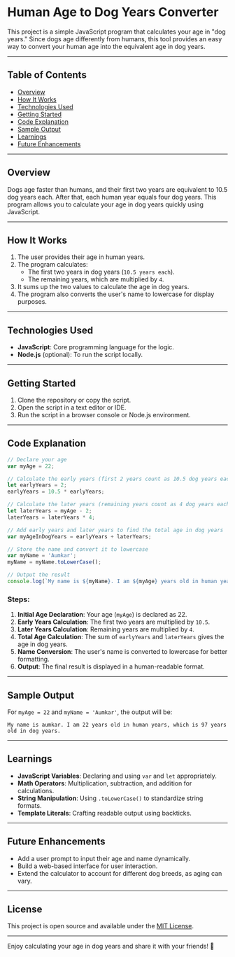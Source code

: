 # Human Age to Dog Years Converter

This project is a simple JavaScript program that calculates your age in "dog years." Since dogs age differently from humans, this tool provides an easy way to convert your human age into the equivalent age in dog years. 

---

## Table of Contents
- [Overview](#overview)
- [How It Works](#how-it-works)
- [Technologies Used](#technologies-used)
- [Getting Started](#getting-started)
- [Code Explanation](#code-explanation)
- [Sample Output](#sample-output)
- [Learnings](#learnings)
- [Future Enhancements](#future-enhancements)

---

## Overview
Dogs age faster than humans, and their first two years are equivalent to 10.5 dog years each. After that, each human year equals four dog years. This program allows you to calculate your age in dog years quickly using JavaScript.

---

## How It Works
1. The user provides their age in human years.
2. The program calculates:
   - The first two years in dog years (`10.5 years each`).
   - The remaining years, which are multiplied by `4`.
3. It sums up the two values to calculate the age in dog years.
4. The program also converts the user's name to lowercase for display purposes.

---

## Technologies Used
- **JavaScript**: Core programming language for the logic.
- **Node.js** (optional): To run the script locally.

---

## Getting Started
1. Clone the repository or copy the script.
2. Open the script in a text editor or IDE.
3. Run the script in a browser console or Node.js environment.

---

## Code Explanation

```javascript
// Declare your age
var myAge = 22;

// Calculate the early years (first 2 years count as 10.5 dog years each)
let earlyYears = 2;
earlyYears = 10.5 * earlyYears;

// Calculate the later years (remaining years count as 4 dog years each)
let laterYears = myAge - 2;
laterYears = laterYears * 4;

// Add early years and later years to find the total age in dog years
var myAgeInDogYears = earlyYears + laterYears;

// Store the name and convert it to lowercase
var myName = 'Aumkar';
myName = myName.toLowerCase();

// Output the result
console.log(`My name is ${myName}. I am ${myAge} years old in human years, which is ${myAgeInDogYears} years old in dog years.`);
```

### Steps:
1. **Initial Age Declaration**: Your age (`myAge`) is declared as 22.
2. **Early Years Calculation**: The first two years are multiplied by `10.5`.
3. **Later Years Calculation**: Remaining years are multiplied by `4`.
4. **Total Age Calculation**: The sum of `earlyYears` and `laterYears` gives the age in dog years.
5. **Name Conversion**: The user's name is converted to lowercase for better formatting.
6. **Output**: The final result is displayed in a human-readable format.

---

## Sample Output
For `myAge = 22` and `myName = 'Aumkar'`, the output will be:

```
My name is aumkar. I am 22 years old in human years, which is 97 years old in dog years.
```

---

## Learnings
- **JavaScript Variables**: Declaring and using `var` and `let` appropriately.
- **Math Operators**: Multiplication, subtraction, and addition for calculations.
- **String Manipulation**: Using `.toLowerCase()` to standardize string formats.
- **Template Literals**: Crafting readable output using backticks.

---

## Future Enhancements
- Add a user prompt to input their age and name dynamically.
- Build a web-based interface for user interaction.
- Extend the calculator to account for different dog breeds, as aging can vary.

---

## License
This project is open source and available under the [MIT License](LICENSE).

---

Enjoy calculating your age in dog years and share it with your friends! 🐾
